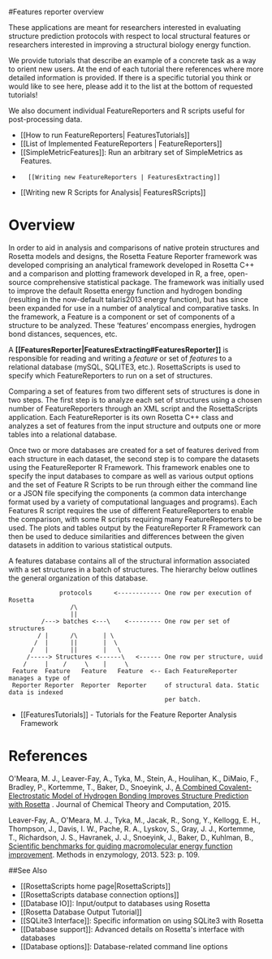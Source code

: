 #Features reporter overview

These applications are meant for researchers interested in evaluating structure prediction protocols with respect to local structural features or researchers interested in improving a structural biology energy function.

We provide tutorials that describe an example of a concrete task as a way to orient new users.
At the end of each tutorial there references where more detailed information is provided.
If there is a specific tutorial you think or would like to see here, please add it to the list at the bottom of requested tutorials!

We also document individual FeatureReporters and R scripts useful for post-processing data.

-	[[How to run FeatureReporters| FeaturesTutorials]]
-	[[List of Implemented FeatureReporters | FeatureReporters]]
- [[SimpleMetricFeatures]]: Run an arbitrary set of SimpleMetrics as Features.

<!--- BEGIN_INTERNAL -->
-       [[Writing new FeatureReporters | FeaturesExtracting]]
-	[[Writing new R Scripts for Analysis| FeaturesRScripts]]
<!--- END_INTERNAL -->

Overview
========

In order to aid in analysis and comparisons of native protein structures and Rosetta models and designs, the Rosetta Feature Reporter framework was developed comprising an analytical framework developed in Rosetta C++ and a comparison and plotting framework developed in R, a free, open-source comprehensive statistical package. The framework was initially used to improve the default Rosetta energy function and hydrogen bonding (resulting in the now-default talaris2013 energy function), but has since been expanded for use in a number of analytical and comparative tasks. In the framework, a Feature is a component or set of components of a structure to be analyzed. These ‘features’ encompass energies, hydrogen bond distances, sequences, etc.  


A **[[FeaturesReporter|FeaturesExtracting#FeaturesReporter]]** is responsible for reading and writing a *feature* or set of *features* to a relational database (mySQL, SQLITE3, etc.). RosettaScripts is used to specify which FeatureReporters to run on a set of structures.

Comparing a set of features from two different sets of structures is done in two steps. The first step is to analyze each set of structures using a chosen number of FeatureReporters through an XML script and the RosettaScripts application. Each FeatureReporter is its own Rosetta C++ class and analyzes a set of features from the input structure and outputs one or more tables into a relational database.

Once two or more databases are created for a set of features derived from each structure in each dataset, the second step is to compare the datasets using the FeatureReporter R Framework. This framework enables one to specify the input databases to compare as well as various output options and the set of Feature R Scripts to be run through either the command line or a JSON file specifying the components (a common data interchange format used by a variety of computational languages and programs). Each Features R script requires the use of different FeatureReporters to enable the comparison, with some R scripts requiring many FeatureReporters to be used. The plots and tables output by the FeatureReporter R Framework can then be used to deduce similarities and differences between the given datasets in addition to various statistical outputs.

A features database contains all of the structural information associated with a set structures in a batch of structures. The hierarchy below outlines the general organization of this database.  

                  protocols      <------------ One row per execution of Rosetta
                     /\
                     ||
             /---> batches <---\    <--------- One row per set of structures
            / |      /\       | \                
           /  |      ||       |  \
          /   |      ||       |   \
         /-----> Structures <------\   <------ One row per structure, uuid 
        /     |    /     \    |     \
     Feature  Feature   Feature   Feature  <-- Each FeatureReporter manages a type of    
     Reporter Reporter  Reporter  Reporter     of structural data. Static data is indexed 
                                               per batch.


- [[FeaturesTutorials]] - Tutorials for the Feature Reporter Analysis Framework

References
==========


O'Meara, M. J., Leaver-Fay, A., Tyka, M., Stein, A., Houlihan, K., DiMaio, F., Bradley, P., Kortemme, T., Baker, D., Snoeyink, J., [A Combined Covalent-Electrostatic Model of Hydrogen Bonding Improves Structure Prediction with Rosetta](https://dx.doi.org/10.1021/ct500864r)  . Journal of Chemical Theory and Computation, 2015.

Leaver-Fay, A., O'Meara, M. J., Tyka, M., Jacak, R., Song, Y., Kellogg, E. H., Thompson, J., Davis, I. W., Pache, R. A., Lyskov, S., Gray, J. J., Kortemme, T., Richardson, J. S., Havranek, J. J., Snoeyink, J., Baker, D., Kuhlman, B., [Scientific benchmarks for guiding macromolecular energy function improvement](http://www.ncbi.nlm.nih.gov/pmc/articles/PMC3724755/). Methods in enzymology, 2013. 523: p. 109.


##See Also

* [[RosettaScripts home page|RosettaScripts]]
* [[RosettaScripts database connection options]]
* [[Database IO]]: Input/output to databases using Rosetta
* [[Rosetta Database Output Tutorial]]
* [[SQLite3 Interface]]: Specific information on using SQLite3 with Rosetta
* [[Database support]]: Advanced details on Rosetta's interface with databases
* [[Database options]]: Database-related command line options